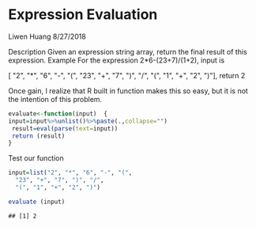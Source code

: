 Expression Evaluation
================
Liwen Huang
8/27/2018

Description Given an expression string array, return the final result of this expression. Example For the expression 2\*6-(23+7)/(1+2), input is

\[ "2", "\*", "6", "-", "(", "23", "+", "7", ")", "/", "(", "1", "+", "2", ")"\], return 2

Once gain, I realize that R built in function makes this so easy, but it is not the intention of this problem.

``` r
evaluate<-function(input)  {
input=input%>%unlist()%>%paste(.,collapse="")
 result=eval(parse(text=input))
 return (result)
}
```

Test our function

``` r
input=list("2", "*", "6", "-", "(",
  "23", "+", "7", ")", "/",
  "(", "1", "+", "2", ")")

evaluate (input)
```

    ## [1] 2
